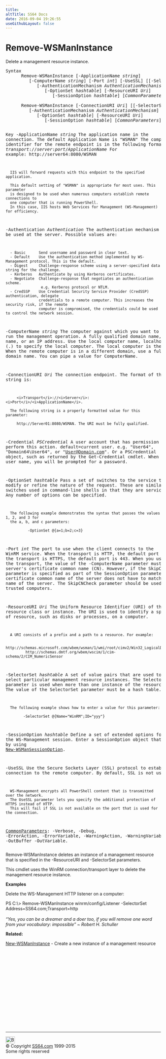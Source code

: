 ```yaml
---
title:
altTitle: SS64 Docs
date: 2016-09-04 19:26:55
useGithubLayout: false
---
```

<!-- #BeginLibraryItem "/Library/head_ps.lbi" --><!-- #EndLibraryItem --><h1>Remove-WSManInstance</h1> 
<p>Delete a management resource instance.</p>
<pre>Syntax
      Remove-WSManInstance [-ApplicationName <i>string</i>]
         [-ComputerName <i>string</i>] [-Port <i>int</i>] [-UseSSL] [[-SelectorSet] <i>hashtable</i>]
            [-AuthenticationMechanism <i>AuthenticationMechanism</i>] [-Credential <i>PSCredential</i>]
               [-OptionSet <i>hashtable</i>] [-ResourceURI <i>Uri</i>]
                  [-SessionOption <i>hashtable</i>] [<i>CommonParameters</i>]<br>    <br>      Remove-WSManInstance [-ConnectionURI <i>Uri</i>] [[-SelectorSet] <i>hashtable</i>]
         [-AuthenticationMechanism <i>AuthenticationMechanism</i>] [-Credential <i>PSCredential</i>]
            [-OptionSet <i>hashtable</i>] [-ResourceURI <i>Uri</i>]
               [-SessionOption <i>hashtable</i>] [<i>CommonParameters</i>]

Key
   -ApplicationName <i>string</i>
      The application name in the connection. The default Application Name is "WSMAN"
      The complete identifier for the remote endpoint is in the following format:
           <i>transport</i>://<i>server</i>:<i>port</i>/<i>ApplicationName</i>
      For example:
           http://server64:8080/WSMAN

      IIS will forward requests with this endpoint to the specified application.

      This default setting of "WSMAN" is appropriate for most uses. This parameter
      is designed to be used when numerous computers establish remote connections to
      one computer that is running PowerShell.
      In this case, IIS hosts Web Services for Management (WS-Management) for efficiency.

   -Authentication <i>Authentication</i>
      The authentication mechanism to be used at the server. Possible values are:
        
      - Basic      Send username and password in clear text.
      - Default    Use the authentication method implemented by WS-Management protocol. This is the default.
      - Digest     Challenge-response scheme using a server-specified data string for the challenge.
      - Kerberos   Authenticate by using Kerberos certificates.
      - Negotiate  Challenge-response that negotiates an authentication scheme.
                    e.g. Kerberos protocol or NTLM.
      - CredSSP    Use Credential Security Service Provider (CredSSP) authentication, delegate
                   credentials to a remote computer. This increases the security risk, if the remote 
                   computer is compromised, the credentials could be used to control the network session.

   -ComputerName <i>string</i>
      The computer against which you want to run the management operation.
      A fully qualified domain name, NetBIOS name, or an IP address.
      Use the local computer name, localhost, or a dot (.) to specify the local computer.
      The local computer is the default. When the remote computer is in a different domain,
      use a fully qualified domain name. You can pipe a value for ComputerName.
        
   -ConnectionURI <i>Uri</i>
      The connection endpoint. The format of this string is: 
        
         <i>Transport</i>://<i>Server</i>:<i>Port</i>/<i>ApplicationName</i>. 
        
      The following string is a properly formatted value for this parameter: 
        
         http://Server01:8080/WSMAN. The URI must be fully qualified.
        
   -Credential <i>PSCredential</i>
      A user account that has permission to perform this action. default=current user.
      e.g. "User64", "Domain64\User64", or "User@Domain.com". Or a PSCredential object, such as 
      returned by the Get-Credential cmdlet.
      When you type a user name, you will be prompted for a password.

   -OptionSet <i>hashtable</i>
      Pass a set of switches to the service to modify or refine the nature of the request.
      These are similar to switches used in command-line shells in that they are service specific.
      Any number of options can be specified. 
        
      The following example demonstrates the syntax that passes the values 1, 2, and 3 for
      the a, b, and c parameters:
        
              -OptionSet @{a=1;b=2;c=3}

   -Port <i>int</i>
      The port to use when the client connects to the WinRM service.
      When the transport is HTTP, the default port is 80.
      When the transport is HTTPS, the default port is 443.
      When you use HTTPS as the transport, the value of the -ComputerName parameter must match the server's 
      certificate common name (CN). However, if the SkipCNCheck parameter is specified as 
      part of the SessionOption parameter, then the certificate common name of the server does not have 
      to match the host name of the server. The SkipCNCheck parameter should be used only for trusted
      computers.
        
   -ResourceURI <i>Uri</i>
      The Uniform Resource Identifier (URI) of the resource class or instance.
      The URI is used to identify a specific type of resource, such as disks or processes, on a computer. 
        
      A URI consists of a prefix and a path to a resource. For example: 
        
             http://schemas.microsoft.com/wbem/wsman/1/wmi/root/cimv2/Win32_LogicalDisk
             http://schemas.dmtf.org/wbem/wscim/1/cim-schema/2/CIM_NumericSensor
              
   -SelectorSet <i>hashtable</i>
      A set of value pairs that are used to select particular management resource instances.
      The SelectorSet parameter is used when more than one instance of the resource exists.
      The value of the SelectorSet parameter must be a hash table. 
        
      The following example shows how to enter a value for this parameter: 
        
            -SelectorSet @{Name="WinRM";ID="yyy"}

   -SessionOption <i>hashtable</i>
      Define a set of extended options for the WS-Management session.
      Enter a SessionOption object that you create by using <a href="new-wsmansessionoption.html">New-WSManSessionOption</a>.

   -UseSSL
      Use the Secure Sockets Layer (SSL) protocol to establish a connection to the remote computer.
      By default, SSL is not used. 
        
      WS-Management encrypts all PowerShell content that is transmitted over the network.
      The UseSSL parameter lets you specify the additional protection of HTTPS instead of HTTP.
      This will fail if SSL is not available on the port that is used for the connection.

   <a href="common.html">CommonParameters</a>:
       -Verbose, -Debug, -ErrorAction, -ErrorVariable, -WarningAction, -WarningVariable,
       -OutBuffer -OutVariable.</pre>
<p>
  Remove-WSManInstance deletes an instance of a management resource that is specified in the -ResourceURI and -SelectorSet parameters.<br>

This cmdlet uses the WinRM connection/transport layer to delete the management resource instance.</p>
<p><b>Examples</b></p>
<p>Delete the WS-Management HTTP listener on a computer: </p>
<p><span class="code">PS C:\&gt;    Remove-WSManInstance winrm/config/Listener -SelectorSet Address=SS64.com;Transport=http</span><br>
  <i><br>
  <span class="quote">“Yes, you can be a dreamer and a doer too, if you will remove one word from your vocabulary: impossible” ~ Robert H. Schuller</span></i></p>
<p><b>Related:</b></p>
<p>  <a href="new-wsmaninstance.html">New-WSManInstance</a> - Create a new instance of a management resource</p><!-- #BeginLibraryItem "/Library/foot_ps.lbi" --><p>
<!-- PowerShell300 -->
<ins class="adsbygoogle" style="display:inline-block;width:300px;height:250px" data-ad-client="ca-pub-6140977852749469" data-ad-slot="6253539900"></ins>
<script>
(adsbygoogle = window.adsbygoogle || []).push({});
</script></p>
<hr>
<div id="bl" class="footer"><a href="remove-wsmaninstance.html#"><img src="../images/top.png" width="30" height="22" alt="Back to the Top"></a></div>
<div id="br" class="footer, tagline">© Copyright <a href="../index.html">SS64.com</a> 1999-2015<br>
Some rights reserved</div><!-- #EndLibraryItem -->

